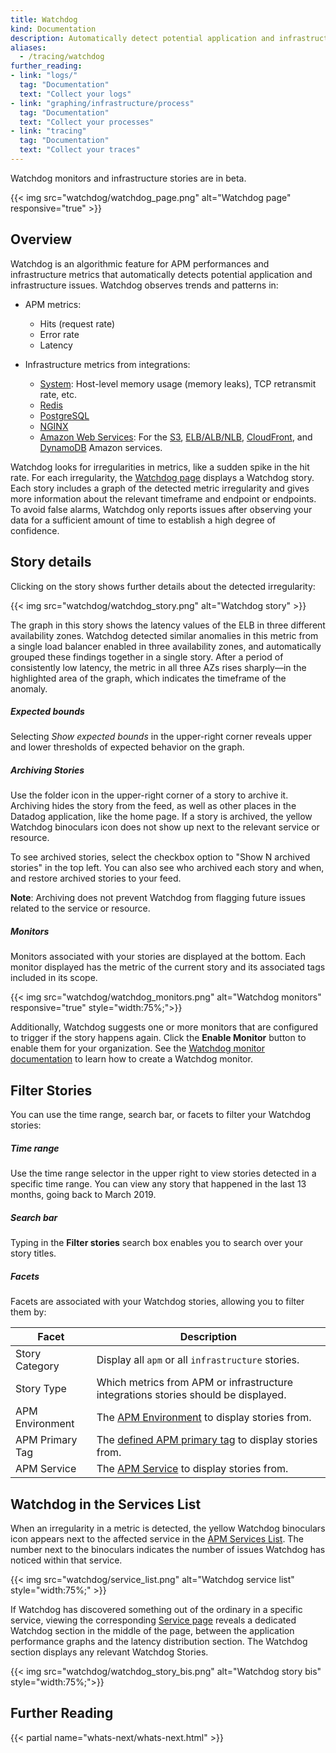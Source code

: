 ```yaml
---
title: Watchdog
kind: Documentation
description: Automatically detect potential application and infrastructure issues
aliases:
  - /tracing/watchdog
further_reading:
- link: "logs/"
  tag: "Documentation"
  text: "Collect your logs"
- link: "graphing/infrastructure/process"
  tag: "Documentation"
  text: "Collect your processes"
- link: "tracing"
  tag: "Documentation"
  text: "Collect your traces"
---
```


<div class="alert alert-note">
Watchdog monitors and infrastructure stories are in beta.
</div>

{{< img src="watchdog/watchdog_page.png" alt="Watchdog page" responsive="true" >}}

## Overview

Watchdog is an algorithmic feature for APM performances and infrastructure metrics that automatically detects potential application and infrastructure issues. Watchdog observes trends and patterns in:

* APM metrics:
  * Hits (request rate)
  * Error rate
  * Latency

* Infrastructure metrics from integrations:
  * [System][1]: Host-level memory usage (memory leaks), TCP retransmit rate, etc.
  * [Redis][2]
  * [PostgreSQL][3]
  * [NGINX][4]
  * [Amazon Web Services][5]: For the [S3][6], [ELB/ALB/NLB][7], [CloudFront][8], and [DynamoDB][9] Amazon services.

Watchdog looks for irregularities in metrics, like a sudden spike in the hit rate. For each irregularity, the [Watchdog page][10] displays a Watchdog story. Each story includes a graph of the detected metric irregularity and gives more information about the relevant timeframe and endpoint or endpoints. To avoid false alarms, Watchdog only reports issues after observing your data for a sufficient amount of time to establish a high degree of confidence.

## Story details

Clicking on the story shows further details about the detected irregularity:

{{< img src="watchdog/watchdog_story.png" alt="Watchdog story"  >}}

The graph in this story shows the latency values of the ELB in three different availability zones. Watchdog detected similar anomalies in this metric from a single load balancer enabled in three availability zones, and automatically grouped these findings together in a single story. After a period of consistently low latency, the metric in all three AZs rises sharply—in the highlighted area of the graph, which indicates the timeframe of the anomaly.

##### Expected bounds

Selecting *Show expected bounds* in the upper-right corner reveals upper and lower thresholds of expected behavior on the graph.

##### Archiving Stories

Use the folder icon in the upper-right corner of a story to archive it. Archiving hides the story from the feed, as well as other places in the Datadog application, like the home page. If a story is archived, the yellow Watchdog binoculars icon does not show up next to the relevant service or resource.

To see archived stories, select the checkbox option to "Show N archived stories" in the top left. You can also see who archived each story and when, and restore archived stories to your feed.

**Note**: Archiving does not prevent Watchdog from flagging future issues related to the service or resource.

##### Monitors

Monitors associated with your stories are displayed at the bottom. Each monitor displayed has the metric of the current story and its associated tags included in its scope.

{{< img src="watchdog/watchdog_monitors.png" alt="Watchdog monitors" responsive="true" style="width:75%;">}}

Additionally, Watchdog suggests one or more monitors that are configured to trigger if the story happens again. Click the **Enable Monitor** button to enable them for your organization. See the [Watchdog monitor documentation][11] to learn how to create a Watchdog monitor.

## Filter Stories

You can use the time range, search bar, or facets to filter your Watchdog stories:

##### Time range

Use the time range selector in the upper right to view stories detected in a specific time range. You can view any story that happened in the last 13 months, going back to March 2019.

##### Search bar

Typing in the **Filter stories** search box enables you to search over your story titles.

##### Facets

Facets are associated with your Watchdog stories, allowing you to filter them by:

| Facet           | Description                                                                        |
|-----------------|------------------------------------------------------------------------------------|
| Story Category  | Display all `apm` or all `infrastructure` stories.                                 |
| Story Type      | Which metrics from APM or infrastructure integrations stories should be displayed. |
| APM Environment | The [APM Environment][12] to display stories from.                                 |
| APM Primary Tag | The [defined APM primary tag][13] to display stories from.                         |
| APM Service     | The [APM Service][14] to display stories from.                                     |

## Watchdog in the Services List

When an irregularity in a metric is detected, the yellow Watchdog binoculars icon appears next to the affected service in the [APM Services List][15]. The number next to the binoculars indicates the number of issues Watchdog has noticed within that service.

{{< img src="watchdog/service_list.png" alt="Watchdog service list" style="width:75%;" >}}

If Watchdog has discovered something out of the ordinary in a specific service, viewing the corresponding [Service page][15] reveals a dedicated Watchdog section in the middle of the page, between the application performance graphs and the latency distribution section. The Watchdog section displays any relevant Watchdog Stories.

{{< img src="watchdog/watchdog_story_bis.png" alt="Watchdog story bis" style="width:75%;">}}

## Further Reading

{{< partial name="whats-next/whats-next.html" >}}

[1]: /integrations/system
[2]: /integrations/redis
[3]: /integrations/postgres
[4]: /integrations/nginx
[5]: /integrations/amazon_web_services
[6]: /integrations/amazon_s3
[7]: /integrations/amazon_elb
[8]: /integrations/amazon_cloudfront
[9]: /integrations/amazon_dynamodb
[10]: https://app.datadoghq.com/apm/watchdog
[11]: /monitors/monitor_types/watchdog/
[12]: /tracing/send_traces/#configure-your-environment
[13]: /tracing/advanced/setting_primary_tags_to_scope/
[14]: /tracing/visualization/#services
[15]: /tracing/visualization/services_list
